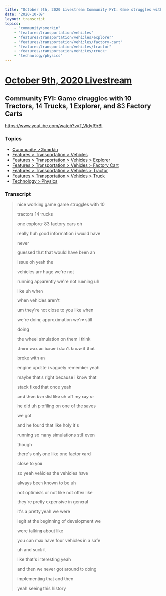 ```yaml
---
title: "October 9th, 2020 Livestream Community FYI: Game struggles with 10 Tractors, 14 Trucks, 1 Explorer, and 83 Factory Carts"
date: "2020-10-09"
layout: transcript
topics:
    - "community/smerkin"
    - "features/transportation/vehicles"
    - "features/transportation/vehicles/explorer"
    - "features/transportation/vehicles/factory-cart"
    - "features/transportation/vehicles/tractor"
    - "features/transportation/vehicles/truck"
    - "technology/physics"
---
```

# [October 9th, 2020 Livestream](../2020-10-09.md)
## Community FYI: Game struggles with 10 Tractors, 14 Trucks, 1 Explorer, and 83 Factory Carts
https://www.youtube.com/watch?v=T_Vldyf9rBI

### Topics
* [Community > Smerkin](../topics/community/smerkin.md)
* [Features > Transportation > Vehicles](../topics/features/transportation/vehicles.md)
* [Features > Transportation > Vehicles > Explorer](../topics/features/transportation/vehicles/explorer.md)
* [Features > Transportation > Vehicles > Factory Cart](../topics/features/transportation/vehicles/factory-cart.md)
* [Features > Transportation > Vehicles > Tractor](../topics/features/transportation/vehicles/tractor.md)
* [Features > Transportation > Vehicles > Truck](../topics/features/transportation/vehicles/truck.md)
* [Technology > Physics](../topics/technology/physics.md)

### Transcript

> nice working game game struggles with 10
> 
> tractors 14 trucks
> 
> one explorer 83 factory cars oh
> 
> really huh good information i would have
> 
> never
> 
> guessed that that would have been an
> 
> issue oh yeah the
> 
> vehicles are huge we're not
> 
> running apparently we're not running uh
> 
> like uh when
> 
> when vehicles aren't
> 
> um they're not close to you like when
> 
> we're doing approximation we're still
> 
> doing
> 
> the wheel simulation on them i think
> 
> there was an issue i don't know if that
> 
> broke with an
> 
> engine update i vaguely remember yeah
> 
> maybe that's right because i know that
> 
> stack fixed that once yeah
> 
> and then ben did like uh off my say or
> 
> he did uh profiling on one of the saves
> 
> we got
> 
> and he found that like holy it's
> 
> running so many simulations still even
> 
> though
> 
> there's only one like one factor card
> 
> close to you
> 
> so yeah vehicles the vehicles have
> 
> always been known to be uh
> 
> not optimists or not like not often like
> 
> they're pretty expensive in general
> 
> it's a pretty yeah we were
> 
> legit at the beginning of development we
> 
> were talking about like
> 
> you can max have four vehicles in a safe
> 
> uh and suck it
> 
> like that's interesting yeah
> 
> and then we never got around to doing
> 
> implementing that and then
> 
> yeah seeing this history
> 
